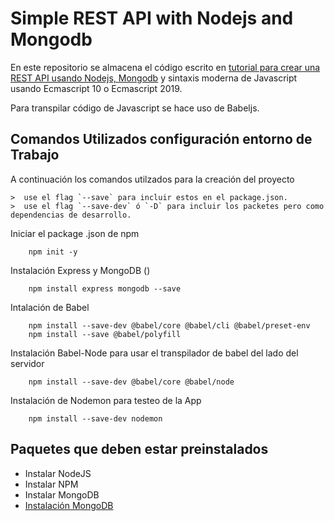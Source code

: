 # Simple REST API with Nodejs and Mongodb

En este repositorio se almacena el código escrito en [tutorial para crear una REST API usando Nodejs, Mongodb](https://www.youtube.com/watch?v=OtYoK0RV7oY&list=PLtGPr3LoS9SbftwyFA84MMoUBq5wCJORt&index=2&t=145s) y sintaxis moderna de Javascript usando Ecmascript 10 o Ecmascript 2019.

Para transpilar código de Javascript se hace uso de Babeljs.


## Comandos Utilizados configuración entorno de Trabajo

A continuación los comandos utilzados para la creación del proyecto

    >  use el flag `--save` para incluir estos en el package.json.
    >  use el flag `--save-dev` ó `-D` para incluir los packetes pero como dependencias de desarrollo.

Iniciar el package .json de npm

```
    npm init -y
```

Instalación Express y MongoDB ()

```
    npm install express mongodb --save
```

Intalación de Babel 

```
    npm install --save-dev @babel/core @babel/cli @babel/preset-env
    npm install --save @babel/polyfill
```

Instalación Babel-Node para usar el transpilador de babel del lado del servidor

```
    npm install --save-dev @babel/core @babel/node
```

Instalación de Nodemon para testeo de la App

```
    npm install --save-dev nodemon
```
## Paquetes que deben estar preinstalados 

 - Instalar NodeJS
 - Instalar NPM
 - Instalar MongoDB
 - [Instalación MongoDB](https://www.digitalocean.com/community/tutorials/como-instalar-mongodb-en-ubuntu-18-04-es)